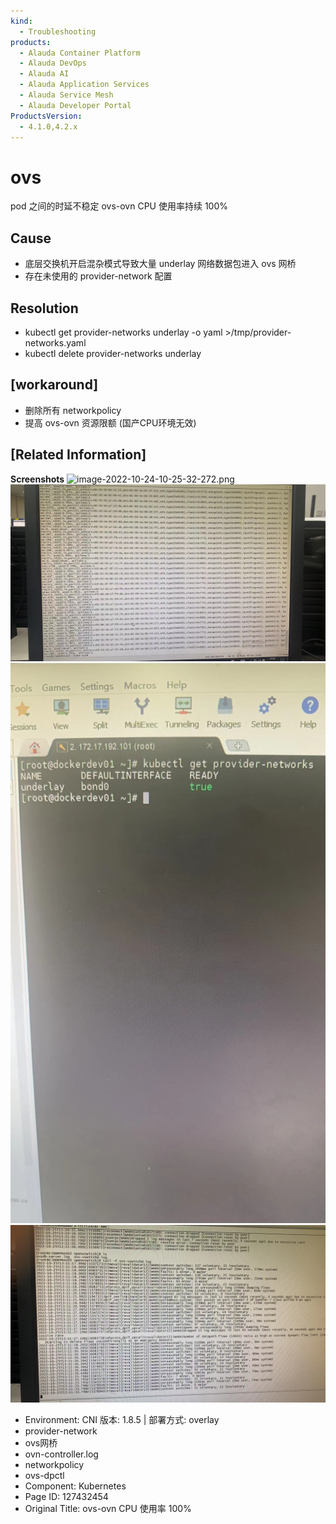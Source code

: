 ```yaml
---
kind:
  - Troubleshooting
products:
  - Alauda Container Platform
  - Alauda DevOps
  - Alauda AI
  - Alauda Application Services
  - Alauda Service Mesh
  - Alauda Developer Portal
ProductsVersion:
  - 4.1.0,4.2.x
---
```

<!-- A type of document that involves encountering a fault, diagnosing it, performing root cause analysis, and providing solutions. -->

# ovs

pod 之间的时延不稳定 ovs-ovn CPU 使用率持续 100%

## Cause
- 底层交换机开启混杂模式导致大量 underlay 网络数据包进入 ovs 网桥
- 存在未使用的 provider-network 配置

## Resolution
- kubectl get provider-networks underlay -o yaml >/tmp/provider-networks.yaml
- kubectl delete provider-networks underlay

## [workaround]
- 删除所有 networkpolicy
- 提高 ovs-ovn 资源限额 (国产CPU环境无效)

## [Related Information]
**Screenshots**
![image-2022-10-24-10-25-32-272.png](https://jira.alauda.cn/secure/thumbnail/126163/_thumb_126163.png)
![](assets/ovs-ovn-cpu-shi-yong-lu-100/image2022-10-31_16-20-35.png)
![](assets/ovs-ovn-cpu-shi-yong-lu-100/image2022-10-31_16-20-55.png)
![](assets/ovs-ovn-cpu-shi-yong-lu-100/image2022-10-31_17-33-4.png)
- Environment: CNI 版本: 1.8.5 | 部署方式: overlay
- provider-network
- ovs网桥
- ovn-controller.log
- networkpolicy
- ovs-dpctl
- Component: Kubernetes
- Page ID: 127432454
- Original Title: ovs-ovn CPU 使用率 100%
